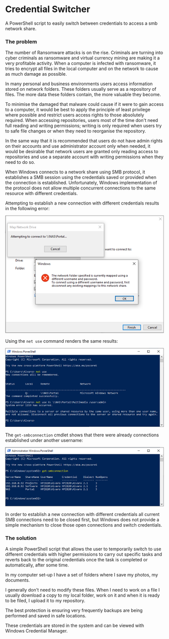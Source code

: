 # Credential Switcher
A PowerShell script to easily switch between credentials to access a smb network share.



### The problem

The number of Ransomware attacks is on the rise. Criminals are turning into cyber criminals as ransomware and virtual currency mining are making it a very profitable activity. When a computer is infected with ransomware, it tries to encrypt all files in the local computer and on the network to cause as much damage as possible.

In many personal and business environments users access information stored on network folders. These folders usually serve as a repository of files. The more data these folders contain, the more valuable they become. 

To minimise the damaged that malware could cause if it were to gain access to a computer, it would be best to apply the principle of least privilege where possible and restrict users access rights to those absolutely required. When accessing repositories, users most of the time don't need full reading and writing permissions; writing is only required when users try to safe file changes or when they need to reorganise the repository.

In the same way that it is recommended that users do not have admin rights on their accounts and use administrator account only when needed, it would be desirable that network users are granted only reading access to repositories and use a separate account with writing permissions when they need to do so.

When Windows connects to a network share using SMB protocol, it establishes a SMB session using the credentials saved or provided when the connection is established. Unfortunately, Windows implementation of the protocol does not allow multiple concurrent connections to the same resource with different credentials.

Attempting to establish a new connection with different credentials results in the following error:

![error 1219 w](https://raw.githubusercontent.com/aorgazf/credential-switcher/master/img/error%201219%20w.png)



Using the `net use` command renders the same results:

![error 1219](https://raw.githubusercontent.com/aorgazf/credential-switcher/master/img/error%201219.png)



The `get-smbconnection` cmdlet shows that there were already connections established under another username:

![get-smbconnection.png](https://raw.githubusercontent.com/aorgazf/credential-switcher/master/img/get-smbconnection.png)



In order to establish a new connection with different credentials all current SMB connections need to be closed first, but Windows does not provide a simple mechanism to close those open connections and switch credentials.



### The solution

A simple PowerShell script that allows the user to temporarily switch to use different credentials with higher permissions to carry out specific tasks and reverts back to the original credentials once the task is completed or automatically, after some time.









In my computer set-up I have a set of folders where I save my photos, my documents.

I generally don't need to modify these files. When I need to work on a file I usually download a copy to my local folder, work on it and when it is ready to be filed, I upload it to my repository.



The best protection is ensuring very frequently backups are being performed and saved in safe locations.

These credentials are stored in the system and can be viewed with Windows Credential Manager.


